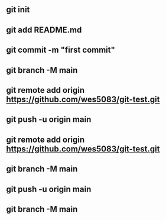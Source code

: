 ## git init

## git add README.md

## git commit -m "first commit"

## git branch -M main

## git remote add origin https://github.com/wes5083/git-test.git

## git push -u origin main

## git remote add origin https://github.com/wes5083/git-test.git

## git branch -M main

## git push -u origin main

## git branch -M main
